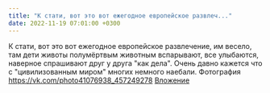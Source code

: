 ```yaml
---
title: "К стати, вот это вот ежегодное европейское развлеч..."
date: 2022-11-19 07:01:00 +0300
---
```


К стати, вот это вот ежегодное европейское развлечение, им весело, там дети животы полумёртвым животным вспарывают, все улыбаются, наверное спрашивают друг у друга "как дела". Очень давно кажется что с "цивилизованным миром" многих немного наебали.
Фотография
<a class="vk-attach" href="https://vk.com/photo41076938_457249278">https://vk.com/photo41076938_457249278</a>
<a class="vk-attach" href="https://vk.com/photo41076938_457249278">Вложение</a>

